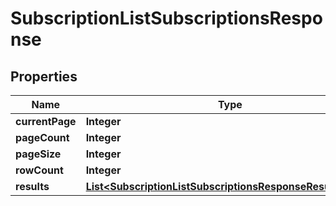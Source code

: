 

# SubscriptionListSubscriptionsResponse


## Properties

| Name | Type | Description | Notes |
|------------ | ------------- | ------------- | -------------|
|**currentPage** | **Integer** |  |  [optional] |
|**pageCount** | **Integer** |  |  [optional] |
|**pageSize** | **Integer** |  |  [optional] |
|**rowCount** | **Integer** |  |  [optional] |
|**results** | [**List&lt;SubscriptionListSubscriptionsResponseResultsInner&gt;**](SubscriptionListSubscriptionsResponseResultsInner.md) |  |  [optional] |




